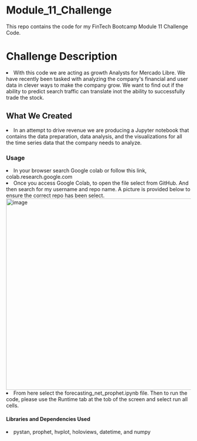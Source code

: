 # Module_11_Challenge
This repo contains the code for my FinTech Bootcamp Module 11 Challenge Code.
<H1> Challenge Description</H1>
<li>With this code we are acting as growth Analysts for Mercado Libre. We have recently been tasked with analyzing the company's financial and user data in clever ways to make the company grow. We want to find out if the ability to predict search traffic can translate inot the ability to successfully trade the stock.</li>
<H2> What We Created</H2>
<li>In an attempt to drive revenue we are producing a Jupyter notebook that contains the data preparation, data analysis, and the visualizations for all the time series data that the company needs to analyze.</li>
<H3> Usage</H3>
<li> In your browser search Google colab or follow this link, colab.research.google.com </li>
<li>Once you access Google Colab, to open the file select from GitHub. And then search for my username and repo name. A picture is provided below to ensure the correct repo has been select.</li>
<img width="522" alt="image" src="https://user-images.githubusercontent.com/113187706/207215421-c8b0d2cf-4e3a-4175-b03a-ff92cd90cb9a.png">
<li>From here select the forecasting_net_prophet.ipynb file. Then to run the code, please use the Runtime tab at the tob of the screen and select run all cells.</li>
<H4>Libraries and Dependencies Used</H4>
<li>pystan, prophet, hvplot, holoviews, datetime, and numpy</li>
